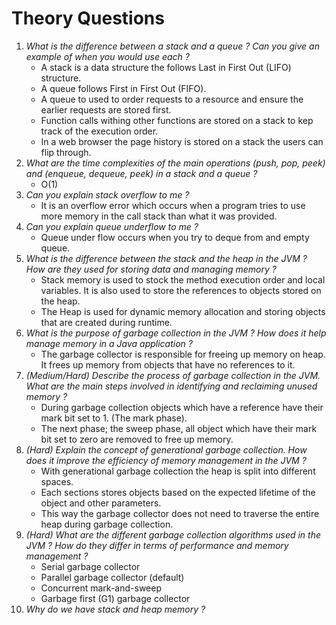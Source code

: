 # Theory Questions

1. *What is the difference between a stack and a queue ? Can you give an example 
   of when you would use each ?*
   - A stack is a data structure the follows Last in First Out (LIFO) structure.
   - A queue follows First in First Out (FIFO).
   - A queue to used to order requests to a resource and ensure the earlier requests
     are stored first.
   - Function calls withing other functions are stored on a stack to kep track of 
     the execution order.
   - In a web browser the page history is stored on a stack the users can flip 
     through.
2. *What are the time complexities of the main operations (push, pop, peek) 
   and (enqueue, dequeue, peek) in a stack and a queue ?*
   - O(1)
3. *Can you explain stack overflow to me ?* 
   - It is an overflow error which occurs when a program tries to use more memory
     in the call stack than what it was provided.
4. *Can you explain queue underflow to me ?*
   - Queue under flow occurs when you try to deque from and empty queue.
5. *What is the difference between the stack and the heap in the JVM ? 
   How are they used for storing data and managing memory ?*
   - Stack memory is used to stock the method execution order and local variables.
     It is also used to store the references to objects stored on the heap.
   - The Heap is used for dynamic memory allocation and storing objects that
     are created during runtime.
6. *What is the purpose of garbage collection in the JVM ?
   How does it help manage memory in a Java application ?*
   - The garbage collector is responsible for freeing up memory on heap. It frees
     up memory from objects that have no references to it.
7. *(Medium/Hard) Describe the process of garbage collection in the JVM. What are 
   the main steps involved in identifying and reclaiming unused memory ?*
   - During garbage collection objects which have a reference have their mark bit
     set to 1. (The mark phase).
   - The next phase; the sweep phase, all object which have their mark bit set to
     zero are removed to free up memory.
8. *(Hard) Explain the concept of generational garbage collection. 
   How does it improve the efficiency of memory management in the JVM ?*
   - With generational garbage collection the heap is split into different spaces.
   - Each sections stores objects based on the expected lifetime of the object and
     other parameters.
   - This way the garbage collector does not need to traverse the entire heap during
     garbage collection.
9. *(Hard) What are the different garbage collection algorithms used in the JVM ?
   How do they differ in terms of performance and memory management ?*
   - Serial garbage collector
   - Parallel garbage collector (default)
   - Concurrent mark-and-sweep
   - Garbage first (G1) garbage collector
10. *Why do we have stack and heap memory ?*